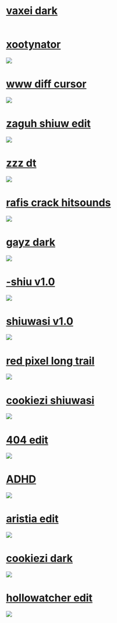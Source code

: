 
# [vaxei dark](https://monkeebanan.s-ul.eu/LX9EMxOx)
![]()

# [xootynator](https://monkeebanan.s-ul.eu/5yD5cIK0)
![](https://osu.ppy.sh/ss/16397725/c100)

# [www diff cursor](https://monkeebanan.s-ul.eu/etuMN6eF)
![](https://osu.ppy.sh/ss/16397736/b9e3)

# [zaguh shiuw edit](https://monkeebanan.s-ul.eu/uJ3PtaY1)
![](https://osu.ppy.sh/ss/16397747/0208)

# [zzz dt](https://monkeebanan.s-ul.eu/TtX16MYn)
![](https://osu.ppy.sh/ss/16397696/251a)

# [rafis crack hitsounds](https://monkeebanan.s-ul.eu/PowS4M2k)
![](https://osu.ppy.sh/ss/16397699/dde1)

# [gayz dark](https://monkeebanan.s-ul.eu/IlerVNbX)
![](https://osu.ppy.sh/ss/16397723/7d74)

# [-shiu v1.0](https://monkeebanan.s-ul.eu/qQRFzYJf)
![](https://osu.ppy.sh/ss/16397690/0817)

# [shiuwasi v1.0](https://monkeebanan.s-ul.eu/FtFzngGv)
![](https://osu.ppy.sh/ss/16397714/ad7a)

# [red pixel long trail](https://monkeebanan.s-ul.eu/fygC4QpU)
![](https://osu.ppy.sh/ss/16397697/d53d)

# [cookiezi shiuwasi](https://monkeebanan.s-ul.eu/skzQqDzd)
![](https://osu.ppy.sh/ss/16397727/aaf9)

# [404 edit](https://monkeebanan.s-ul.eu/B7dmjZ7V)
![](https://osu.ppy.sh/ss/16397742/28dc)

# [ADHD](https://monkeebanan.s-ul.eu/uc5hlePC)
![](https://osu.ppy.sh/ss/16397730/ad1d)

# [aristia edit](https://monkeebanan.s-ul.eu/8bZJHCfP)
![](https://osu.ppy.sh/ss/16397693/2c57)

# [cookiezi dark](https://monkeebanan.s-ul.eu/dpUeLwAr)
![](https://osu.ppy.sh/ss/16397750/40ed)

# [hollowatcher edit](https://monkeebanan.s-ul.eu/J7E93kGD)
![](https://osu.ppy.sh/ss/16395494/a055)
